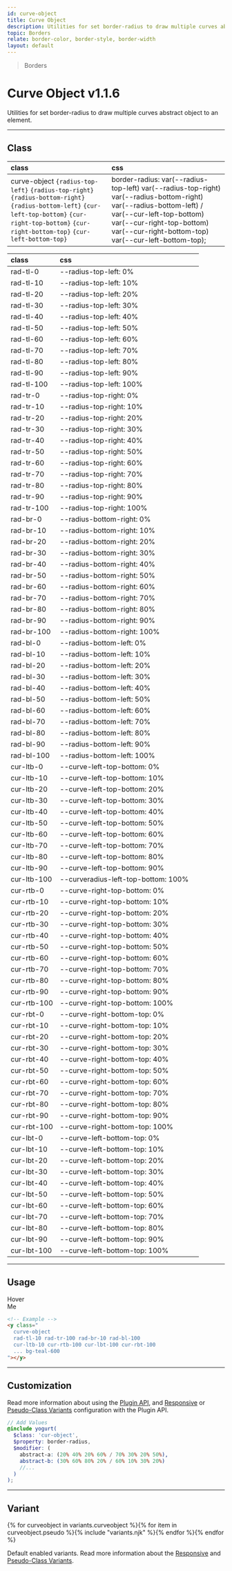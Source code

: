 ```yaml
---
id: curve-object
title: Curve Object
description: Utilities for set border-radius to draw multiple curves abstract object to an element.
topic: Borders
relate: border-color, border-style, border-width
layout: default
---
```


> Borders

# Curve Object <span class="ml-1 px-2 py-1 text-sm text-gray-600 (dark)text-charcoal-100 bg-gray-300 (dark)bg-gray-600">v1.1.6</span>

Utilities for set border-radius to draw multiple curves abstract object to an element.

---

## Class

| <span class="px-3 py-1 text-white (dark)text-charcoal-100 bg-charcoal-100 (dark)bg-gray-600 rounded-full">class</span> | <span class="px-3 py-1 text-white (dark)text-charcoal-100 bg-charcoal-100 (dark)bg-gray-600 rounded-full">css</span> |
|:--|:--|
| curve-object `{radius-top-left}` `{radius-top-right}` `{radius-bottom-right}` `{radius-bottom-left}` `{cur-left-top-bottom}` `{cur-right-top-bottom}` `{cur-right-bottom-top}` `{cur-left-bottom-top}`| border-radius: var(--radius-top-left) var(--radius-top-right) var(--radius-bottom-right) var(--radius-bottom-left) / var(--cur-left-top-bottom) var(--cur-right-top-bottom) var(--cur-right-bottom-top) var(--cur-left-bottom-top); |

| <span class="px-3 py-1 text-white (dark)text-charcoal-100 bg-charcoal-100 (dark)bg-gray-600 rounded-full">class</span> | <span class="px-3 py-1 text-white (dark)text-charcoal-100 bg-charcoal-100 (dark)bg-gray-600 rounded-full">css</span> | |
|:--|:--|:-:|
| rad-tl-0 | --radius-top-left: 0% | |
| rad-tl-10 | --radius-top-left: 10% | |
| rad-tl-20 | --radius-top-left: 20% | |
| rad-tl-30 | --radius-top-left: 30% | |
| rad-tl-40 | --radius-top-left: 40% | |
| rad-tl-50 | --radius-top-left: 50% | |
| rad-tl-60 | --radius-top-left: 60% | |
| rad-tl-70 | --radius-top-left: 70% | |
| rad-tl-80 | --radius-top-left: 80% | |
| rad-tl-90 | --radius-top-left: 90% | |
| rad-tl-100 | --radius-top-left: 100% | |
| rad-tr-0 | --radius-top-right: 0% | |
| rad-tr-10 | --radius-top-right: 10% | |
| rad-tr-20 | --radius-top-right: 20% | |
| rad-tr-30 | --radius-top-right: 30% | |
| rad-tr-40 | --radius-top-right: 40% | |
| rad-tr-50 | --radius-top-right: 50% | |
| rad-tr-60 | --radius-top-right: 60% | |
| rad-tr-70 | --radius-top-right: 70% | |
| rad-tr-80 | --radius-top-right: 80% | |
| rad-tr-90 | --radius-top-right: 90% | |
| rad-tr-100 | --radius-top-right: 100% | |
| rad-br-0 | --radius-bottom-right: 0% | |
| rad-br-10 | --radius-bottom-right: 10% | |
| rad-br-20 | --radius-bottom-right: 20% | |
| rad-br-30 | --radius-bottom-right: 30% | |
| rad-br-40 | --radius-bottom-right: 40% | |
| rad-br-50 | --radius-bottom-right: 50% | |
| rad-br-60 | --radius-bottom-right: 60% | |
| rad-br-70 | --radius-bottom-right: 70% | |
| rad-br-80 | --radius-bottom-right: 80% | |
| rad-br-90 | --radius-bottom-right: 90% | |
| rad-br-100 | --radius-bottom-right: 100% | |
| rad-bl-0 | --radius-bottom-left: 0% | |
| rad-bl-10 | --radius-bottom-left: 10% | |
| rad-bl-20 | --radius-bottom-left: 20% | |
| rad-bl-30 | --radius-bottom-left: 30% | |
| rad-bl-40 | --radius-bottom-left: 40% | |
| rad-bl-50 | --radius-bottom-left: 50% | |
| rad-bl-60 | --radius-bottom-left: 60% | |
| rad-bl-70 | --radius-bottom-left: 70% | |
| rad-bl-80 | --radius-bottom-left: 80% | |
| rad-bl-90 | --radius-bottom-left: 90% | |
| rad-bl-100 | --radius-bottom-left: 100% | |
| cur-ltb-0 | --curve-left-top-bottom: 0% | |
| cur-ltb-10 | --curve-left-top-bottom: 10% | |
| cur-ltb-20 | --curve-left-top-bottom: 20% | |
| cur-ltb-30 | --curve-left-top-bottom: 30% | |
| cur-ltb-40 | --curve-left-top-bottom: 40% | |
| cur-ltb-50 | --curve-left-top-bottom: 50% | |
| cur-ltb-60 | --curve-left-top-bottom: 60% | |
| cur-ltb-70 | --curve-left-top-bottom: 70% | |
| cur-ltb-80 | --curve-left-top-bottom: 80% | |
| cur-ltb-90 | --curve-left-top-bottom: 90% | |
| cur-ltb-100 | --curveradius-left-top-bottom: 100% | |
| cur-rtb-0 | --curve-right-top-bottom: 0% | |
| cur-rtb-10 | --curve-right-top-bottom: 10% | |
| cur-rtb-20 | --curve-right-top-bottom: 20% | |
| cur-rtb-30 | --curve-right-top-bottom: 30% | |
| cur-rtb-40 | --curve-right-top-bottom: 40% | |
| cur-rtb-50 | --curve-right-top-bottom: 50% | |
| cur-rtb-60 | --curve-right-top-bottom: 60% | |
| cur-rtb-70 | --curve-right-top-bottom: 70% | |
| cur-rtb-80 | --curve-right-top-bottom: 80% | |
| cur-rtb-90 | --curve-right-top-bottom: 90% | |
| cur-rtb-100 | --curve-right-top-bottom: 100% | |
| cur-rbt-0 | --curve-right-bottom-top: 0% | |
| cur-rbt-10 | --curve-right-bottom-top: 10% | |
| cur-rbt-20 | --curve-right-bottom-top: 20% | |
| cur-rbt-30 | --curve-right-bottom-top: 30% | |
| cur-rbt-40 | --curve-right-bottom-top: 40% | |
| cur-rbt-50 | --curve-right-bottom-top: 50% | |
| cur-rbt-60 | --curve-right-bottom-top: 60% | |
| cur-rbt-70 | --curve-right-bottom-top: 70% | |
| cur-rbt-80 | --curve-right-bottom-top: 80% | |
| cur-rbt-90 | --curve-right-bottom-top: 90% | |
| cur-rbt-100 | --curve-right-bottom-top: 100% | |
| cur-lbt-0 | --curve-left-bottom-top: 0% | |
| cur-lbt-10 | --curve-left-bottom-top: 10% | |
| cur-lbt-20 | --curve-left-bottom-top: 20% | |
| cur-lbt-30 | --curve-left-bottom-top: 30% | |
| cur-lbt-40 | --curve-left-bottom-top: 40% | |
| cur-lbt-50 | --curve-left-bottom-top: 50% | |
| cur-lbt-60 | --curve-left-bottom-top: 60% | |
| cur-lbt-70 | --curve-left-bottom-top: 70% | |
| cur-lbt-80 | --curve-left-bottom-top: 80% | |
| cur-lbt-90 | --curve-left-bottom-top: 90% | |
| cur-lbt-100 | --curve-left-bottom-top: 100% | |

---

## Usage

<y class="px-4 mt-2 mb-56 mx-auto w-64">
  <y class="relative (group) cursor-pointer">
    <y class="
      z-20
      absolute top-0 left-0
      curve-object
      rad-tl-0 rad-tr-100
      rad-br-0 rad-bl-100
      cur-ltb-0 cur-rtb-100
      cur-lbt-100 cur-rbt-100 ...
      transform (group-hover)scale-50 (group-hover)rotate-45 ...
      transition duration-1000 ease ...
      bg-teal-600 w-48 h-48
    "></y>
    <y class="
      z-10
      absolute top-0 left-0
      curve-object
      rad-tl-0 rad-tr-100
      rad-br-0 rad-bl-100
      cur-ltb-0 cur-rtb-100
      cur-lbt-100 cur-rbt-100 ...
      transform (group-hover)scale-50 (group-hover)rotate-45 ...
      transition duration-200 ease ...
      bg-teal-400 w-48 h-48
    "></y>
    <y class="
      z-30 absolute top-0 left-0">
      <y class="
        p-3
        text-xl font-mono ...
        text-gray-100 (group-hover)text-gray-800
        depth-tight
      ">
        Hover <br> Me
      </y>
    </y>
  </y>
</y>

```html
<!-- Example -->
<y class="
  curve-object
  rad-tl-10 rad-tr-100 rad-br-10 rad-bl-100
  cur-ltb-10 cur-rtb-100 cur-lbt-100 cur-rbt-100
  ... bg-teal-600
"></y>
```

---

## Customization

Read more information about using the [Plugin API](/plugin-api/), and  [Responsive](/responsive) or [Pseudo-Class Variants](/pseudo-class-variants/) configuration with the Plugin API.

```scss
// Add Values
@include yogurt(
  $class: 'cur-object',
  $property: border-radius,
  $modifier: (
    abstract-a: (20% 40% 20% 60% / 70% 30% 20% 50%),
    abstract-b: (30% 60% 80% 20% / 60% 10% 30% 20%)
    //...
  )
);
```

---

## Variant

<y class="flex flex-gap-2 flex-wrap justify-start items-center">{% for curveobject in variants.curveobject %}{% for item in curveobject.pseudo %}{% include "variants.njk" %}{% endfor %}{% endfor %}</y>

Default enabled variants. Read more information about the [Responsive](/responsive) and [Pseudo-Class Variants](/pseudo-class-variants/).

